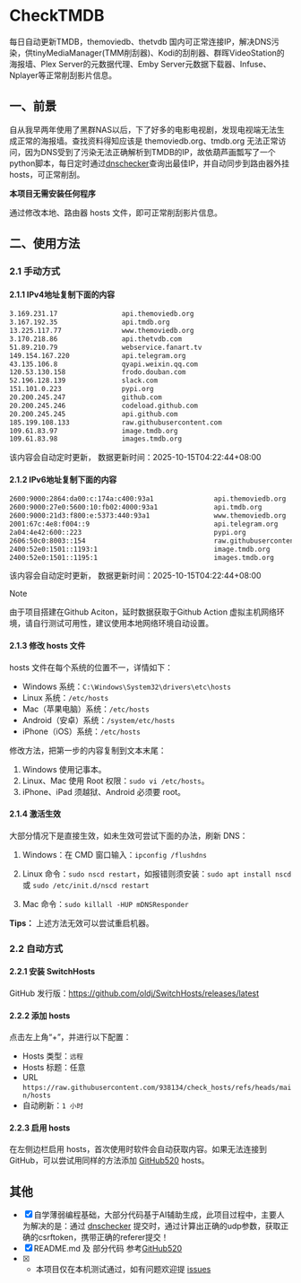 # CheckTMDB

每日自动更新TMDB，themoviedb、thetvdb 国内可正常连接IP，解决DNS污染，供tinyMediaManager(TMM削刮器)、Kodi的刮削器、群晖VideoStation的海报墙、Plex Server的元数据代理、Emby Server元数据下载器、Infuse、Nplayer等正常削刮影片信息。

## 一、前景

自从我早两年使用了黑群NAS以后，下了好多的电影电视剧，发现电视端无法生成正常的海报墙。查找资料得知应该是 themoviedb.org、tmdb.org 无法正常访问，因为DNS受到了污染无法正确解析到TMDB的IP，故依葫芦画瓢写了一个python脚本，每日定时通过[dnschecker](https://dnschecker.org/)查询出最佳IP，并自动同步到路由器外挂hosts，可正常削刮。

**本项目无需安装任何程序**

通过修改本地、路由器 hosts 文件，即可正常削刮影片信息。

## 二、使用方法

### 2.1 手动方式

#### 2.1.1 IPv4地址复制下面的内容

```bash
3.169.231.17                api.themoviedb.org
3.167.192.35                api.tmdb.org
13.225.117.77               www.themoviedb.org
3.170.218.86                api.thetvdb.com
51.89.210.79                webservice.fanart.tv
149.154.167.220             api.telegram.org
43.135.106.8                qyapi.weixin.qq.com
120.53.130.158              frodo.douban.com
52.196.128.139              slack.com
151.101.0.223               pypi.org
20.200.245.247              github.com
20.200.245.246              codeload.github.com
20.200.245.245              api.github.com
185.199.108.133             raw.githubusercontent.com
109.61.83.97                image.tmdb.org
109.61.83.98                images.tmdb.org
```

该内容会自动定时更新， 数据更新时间：2025-10-15T04:22:44+08:00

#### 2.1.2 IPv6地址复制下面的内容

```bash
2600:9000:2864:da00:c:174a:c400:93a1               api.themoviedb.org
2600:9000:27e0:5600:10:fb02:4000:93a1              api.tmdb.org
2600:9000:21d3:f800:e:5373:440:93a1                www.themoviedb.org
2001:67c:4e8:f004::9                               api.telegram.org
2a04:4e42:600::223                                 pypi.org
2606:50c0:8003::154                                raw.githubusercontent.com
2400:52e0:1501::1193:1                             image.tmdb.org
2400:52e0:1501::1195:1                             images.tmdb.org
```

该内容会自动定时更新， 数据更新时间：2025-10-15T04:22:44+08:00

> [!NOTE]
> 由于项目搭建在Github Aciton，延时数据获取于Github Action 虚拟主机网络环境，请自行测试可用性，建议使用本地网络环境自动设置。

#### 2.1.3 修改 hosts 文件

hosts 文件在每个系统的位置不一，详情如下：

- Windows 系统：`C:\Windows\System32\drivers\etc\hosts`
- Linux 系统：`/etc/hosts`
- Mac（苹果电脑）系统：`/etc/hosts`
- Android（安卓）系统：`/system/etc/hosts`
- iPhone（iOS）系统：`/etc/hosts`

修改方法，把第一步的内容复制到文本末尾：

1. Windows 使用记事本。
2. Linux、Mac 使用 Root 权限：`sudo vi /etc/hosts`。
3. iPhone、iPad 须越狱、Android 必须要 root。

#### 2.1.4 激活生效

大部分情况下是直接生效，如未生效可尝试下面的办法，刷新 DNS：

1. Windows：在 CMD 窗口输入：`ipconfig /flushdns`

2. Linux 命令：`sudo nscd restart`，如报错则须安装：`sudo apt install nscd` 或 `sudo /etc/init.d/nscd restart`

3. Mac 命令：`sudo killall -HUP mDNSResponder`

**Tips：** 上述方法无效可以尝试重启机器。

### 2.2 自动方式

#### 2.2.1 安装 SwitchHosts

GitHub 发行版：https://github.com/oldj/SwitchHosts/releases/latest

#### 2.2.2 添加 hosts

点击左上角“+”，并进行以下配置：

- Hosts 类型：`远程`
- Hosts 标题：任意
- URL  `https://raw.githubusercontent.com/938134/check_hosts/refs/heads/main/hosts`
- 自动刷新：`1 小时`

#### 2.2.3 启用 hosts

在左侧边栏启用 hosts，首次使用时软件会自动获取内容。如果无法连接到 GitHub，可以尝试用同样的方法添加 [GitHub520](https://github.com/521xueweihan/GitHub520) hosts。

## 其他

- [x] 自学薄弱编程基础，大部分代码基于AI辅助生成，此项目过程中，主要人为解决的是：通过 [dnschecker](https://dnschecker.org/) 提交时，通过计算出正确的udp参数，获取正确的csrftoken，携带正确的referer提交！
- [x] README.md 及 部分代码 参考[GitHub520](https://github.com/521xueweihan/GitHub520)
- [x] * 本项目仅在本机测试通过，如有问题欢迎提 [issues](https://github.com/cnwikee/CheckTMDB/issues/new)
